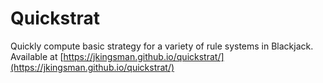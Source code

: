 # Quickstrat

Quickly compute basic strategy for a variety of rule systems in Blackjack. Available at [https://jkingsman.github.io/quickstrat/](https://jkingsman.github.io/quickstrat/)
